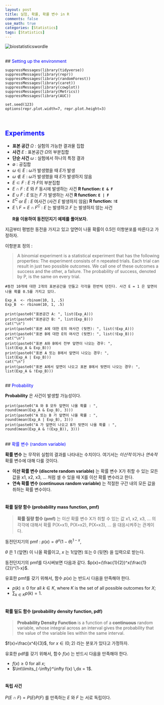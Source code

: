```yaml
---
layout: post
title: 실험, 확률, 확률 변수 in R
comments: false
use_math: true
categories: [Statistics]
tags: [Statistics]
---
```



![biostatisticswordle](https://user-images.githubusercontent.com/17719651/52768499-07b12b80-3071-11e9-8b9b-1c451f8108e1.jpg)

<br>
## <a id='setup'><font color="blue">Setting up the environment</font></a>

```{r}
suppressMessages(library(tidyverse))
suppressMessages(library(repr))
suppressMessages(library(randomForest))
suppressMessages(library(caret))
suppressMessages(library(cowplot))
suppressMessages(library(Metrics))
suppressMessages(library(AUC))

set.seed(123)
options(repr.plot.width=7, repr.plot.height=3)
```

<br>

## <a id='exp'><font color="blue">Experiments</font></a>

* **표본 공간** $\Omega$ : 실험의 가능한 결과물 집합
* **사건** $E$ : 표본공간 $\Omega$의 부분집합
* **단순 사건** $\omega$ : 실험에서 하나의 특정 결과
* $\emptyset$ : 공집합
* $\omega \in E$ : $\omega$가 발생했을 때 $E$가 발생
* $\omega \notin E$ : $\omega$가 발생했을 때 $E$가 발생하지 않음
* $E \subset F$ : $E$ 가 $F$의 부분집합
* $E \cap F$ : $E$ 와 $F$ 동시에 발생하는 사건 **R function: `E & F`**
* $E \cup F$ : $E$ 또는 $F$ 가 발생하는 사건 **R function: `E | F`**
* $E^C$ or $\bar{E}$ : $E$ 여사건 (사건 $E$ 발생하지 않음) **R function: `!E`**
* $E$ \ $F=E \cap F^C$ : $E$ 는 발생하고 $F$ 는 발생하지 않는 사건
<br><br>
**R을 이용하여 동전던지기 예제를 풀어보자.**

지금부터 평범한 동전을 가지고 있고 앞면이 나올 확률이 0.5인 이항분포를 따른다고 가정하자.

이항분포 정의 :
>A binomial experiment is a statistical experiment that has the following properties: The experiment consists of n repeated trials. Each trial can result in just two possible outcomes. We call one of these outcomes a success and the other, a failure. The probability of success, denoted by P, is the same on every trial.

```{r}
#동전 10개에 대한 2개의 표본공간을 만들고 각각을 한번씩 던진다. 사건 E = 1 은 앞면이 나올 확률 0.5를 가지고 있다.

Exp_A  <- rbinom(10, 1, .5)
Exp_B  <- rbinom(10, 1, .5)

print(paste0("표본공간 A: ", list(Exp_A)))
print(paste0("표본공간 B: ", list(Exp_B)))
cat("\n")
print(paste0("표본 A에 대한 E의 여사건 (뒷면): ", list(!Exp_A)))
print(paste0("표본 B에 대한 E의 여사건 (뒷면): ", list(!Exp_B)))
cat("\n")
print(paste0("표본 A와 B에서 전부 앞면이 나오는 경우: ",
list(Exp_A & Exp_B)))
print(paste0("표본 A 또는 B에서 앞면이 나오는 경우: ",
list(Exp_A | Exp_B)))
cat("\n")
print(paste0("표본 A에서 앞면이 나오고 표본 B에서 뒷면이 나오는 경우: ",
list(Exp_A & !Exp_B)))
```

<br>
## <a id='prob'><font color="blue">Probability</font></a>

**Probability** 은 사건이 발생할 가능성이다.
```{r}
print(paste0("A 와 B 모두 앞면이 나올 확률 : ",
round(mean(Exp_A & Exp_B), 3)))
print(paste0("A 또는 B 가 앞면이 나올 확률 : ",
round(mean(Exp_A | Exp_B), 3)))
print(paste0("A 가 앞면이 나오고 B가 뒷면이 나올 확률 : ",
round(mean(Exp_A & !(Exp_B)), 3)))
```
<br>
## <a id='rv'><font color="blue">확률 변수 (random variable)</font></a>

**확률 변수** 는 무작위 실험의 결과를 나타내는 수치이다. 여기서는 *이산적* 이거나 *연속적* 확률 변수에 대해 다룰 것이다.
* **이산 확률 변수 (discrete random variable)** 는 확률 변수 X가 취할 수 있는 모든 값을 x1, x2, x3, ... 처럼 셀 수 있을 때 X를 이산 확률 변수라고 한다.
* **연속 확률 변수 (continuous random variable)** 는 적절한 구간 내의 모든 값을 취하는 확률 변수이다.
<br><br>
#### 확률 질량 함수 (probability mass function, pmf)

> **확률 질량 함수 (pmf)** 는 이산 확률 변수 X가 취할 수 있는 값 x1, x2, x3, ... 의 각각에 대해서 확률 P(X=x1), P(X=x2), P(X=x3), ... 을 대응시켜주는 관계이다.

동전던지기의 pmf : $p(x)=\theta^x(1 - \theta)^{1-x}$,

$\theta$ 은 1 (앞면) 이 나올 확률이고, $x$ 는 1(앞면) 또는 0 (뒷면) 을 입력으로 받는다.

동전던지기의 pmf를 다시써보면 다음과 같다. $p(x)=(\frac{1}{2})^x(\frac{1}{2})^{1-x}$.

유효한 pmf를 갖기 위해서, 함수 $p(x)$ 는 반드시 다음을 만족해야 한다.

* $p(k) \geqslant 0$ for all $k \in K$, where $K$ is the set of all possible outcomes for $X$;
* $\sum_{k\in{K}} p(k) = 1$.
<br><br>
#### 확률 밀도 함수 (probability density function, pdf)

> **Probability Density Function** is a function of a **continuous** random variable, whose integral across an interval gives the probability that the value of the variable lies within the same interval.

$f(x)=\frac{x^4}{3}$, for $x \in (0;2)$ 라는 분포가 있다고 가정하자.

유효한 pdf를 갖기 위해서, 함수 $f(x)$ 는 반드시 다음을 만족해야 한다.

* $f(x) \geqslant 0$ for all $x$;
* $\int\limits_{-\infty}^\infty f(x) \,dx = 1$.
<br><br>
#### 독립 사건

$P(E \cap F)=P(E)P(F)$ 를 만족하는 $E$ 와 $F$ 는 서로 독립이다.
<br>


<br><br>
